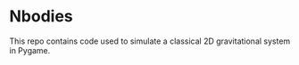 # Nbodies

This repo contains code used to simulate a classical 2D gravitational system in Pygame. 
